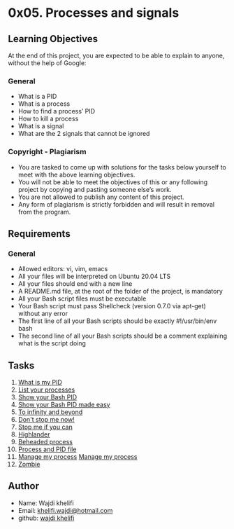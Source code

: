 # 0x05. Processes and signals

## Learning Objectives
At the end of this project, you are expected to be able to explain to anyone, without the help of Google:

### General
- What is a PID
- What is a process
- How to find a process’ PID
- How to kill a process
- What is a signal
- What are the 2 signals that cannot be ignored

### Copyright - Plagiarism
- You are tasked to come up with solutions for the tasks below yourself to meet with the above learning objectives.
- You will not be able to meet the objectives of this or any following project by copying and pasting someone else’s work.
- You are not allowed to publish any content of this project.
- Any form of plagiarism is strictly forbidden and will result in removal from the program.

## Requirements
### General

- Allowed editors: vi, vim, emacs
- All your files will be interpreted on Ubuntu 20.04 LTS
- All your files should end with a new line
- A README.md file, at the root of the folder of the project, is mandatory
- All your Bash script files must be executable
- Your Bash script must pass Shellcheck (version 0.7.0 via apt-get) without any error
- The first line of all your Bash scripts should be exactly #!/usr/bin/env bash
- The second line of all your Bash scripts should be a comment explaining what is the script doing

## Tasks
1. [What is my PID](./0-what-is-my-pid)
2. [List your processes](./1-list_your_processes)
3. [Show your Bash PID](./2-show_your_bash_pid)
4. [Show your Bash PID made easy](./3-show_your_bash_pid_made_easy)
5. [To infinity and beyond](./4-to_infinity_and_beyond)
6. [Don't stop me now!](./5-dont_stop_me_now)
7. [Stop me if you can](./6-stop_me_if_you_can)
8. [Highlander](./7-highlander)
9. [Beheaded process](./8-beheaded_process)
10. [Process and PID file](./100-process_and_pid_file)
11. [Manage my process](./101-manage_my_process)
   [Manage my process](./manage_my_process)
12. [Zombie](./102-zombie.c)

## Author
- Name: Wajdi khelifi
- Email: khelifi.wajdi@hotmail.com
- github: [wajdi khelifi](https://github.com/wajdi-khelifi)
